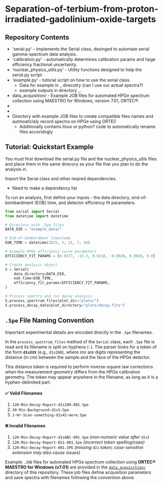# Separation-of-terbium-from-proton-irradiated-gadolinium-oxide-targets

## Repository Contents
- 'serial.py' - Implements the Serial class, desinged to automate serial gamma-spectrum data analysis.
- 'calibration.py' - automatically determines calibration params and hpge efficiency fractional uncertainty.
- 'nuclear_physics_utils.py' - Utility functions designed to help the serial.py script
- 'example.py' - tutorial script on how to use the serial class.
  - Data for example in _ direcotry (can I use our actual spectra?)
  - example outputs in directory _.
- data_acquisition/ - Example JOB files for automated HPGe spectrum collection using MAESTRO for Windows, version 7.01, ORTEC®.
-
-
- Directory with example JOB files to create compatible files names and autmoaticlaly record spectra on HPGe using ORTEC
    - Additionally contains linux or python? code to automatically rename files accoridngly

## Tutorial: Quickstart Example

You must first download the serial.py file and the nuclear_physics_utils files and place them in the same direcory as your file that you plan to do the analysis in.

Import the Serial class and other reqired dependencies.
- Need to make a dependency list

To run an analysis, first define your inputs - the data directory, end-of-bombardment (EOB) time, and detector efficiency fit parameters.

```python
from serial import Serial
from datetime import datetime

# Directory with .Spe files
DATA_DIR = "example_data/"

# End-of-bombardment timestamp
EOB_TIME = datetime(2025, 2, 21, 7, 58)

# Example HPGe efficiency curve parameters
EFFICIENCY_FIT_PARAMS = [0.0377, -13.3, 0.9218, -0.0928, 0.0030, 0.0]

# Create analysis object
S = Serial(
    data_directory=DATA_DIR,
    eob_time=EOB_TIME,
    efficiency_fit_params=EFFICIENCY_FIT_PARAMS,
)

# Process spectra and run decay analysis
S.process_spectrum_files(plot_dir="plots/")
S.process_decay_data(plot_directory="plots/decay-fits")
``` 
## `.Spe` File Naming Convention  

Important experimental details are encoded directly in the `.Spe` filenames.  

In the `process_spectrum_files` method of the `Serial` class, each `.Spe` file is read and its filename is split on hyphens (`-`). The parser looks for a token of the form **`d1sXXX`** (e.g., `d1s200`), where `XXX` are digits representing the distance (in cm) between the sample and the face of the HPGe detector.  

This distance token is required to perform inverse-square law corrections when the measurement geometry differs from the HPGe calibration geometry. The token may appear anywhere in the filename, as long as it is a hyphen-delimited part.  

#### ✅ Valid Filenames  

1. `120-Min-Decay-Report-d1s200-001.Spe`  
2. `30-Min-Background-d1s5.Spe`  
3. `1-Hr-Scan-something-d1s42-more.Spe`  

#### ❌ Invalid Filenames  

1. `120-Min-Decay-Report-d1sABC-001.Spe` *(non-numeric value after `d1s`)*  
2. `120-Min-Decay-Report-DS1-001.Spe` *(incorrect token spelling/case)*  
3. `120-Min-Decay-Report-001.SPE` *(missing `d1s` token; case-sensitive extension may also cause issues)*

Example `.JOB` files for automated HPGe spectrum collection using **ORTEC® MAESTRO for Windows (v7.01)** are provided in the [`data_acquisition/`](data_acquisition/) directory of this repository. These job files define acquisition parameters and save spectra with filenames following the convention above.  
